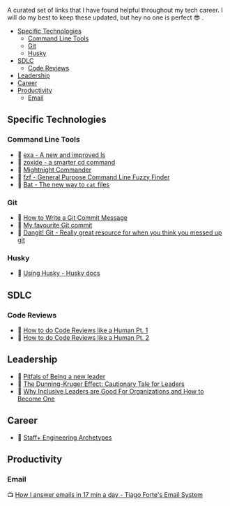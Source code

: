 A curated set of links that I have found helpful throughout my tech career. I will do my best to keep these updated, but hey no one is perfect 😎 .

- [Specific Technologies](#specific-technologies)
  - [Command Line Tools](#command-line-tools)
  - [Git](#git)
  - [Husky](#husky)
- [SDLC](#sdlc)
  - [Code Reviews](#code-reviews)
- [Leadership](#leadership)
- [Career](#career)
- [Productivity](#productivity)
  - [Email](#email)

## Specific Technologies
### Command Line Tools
* 🐙 [exa - A new and improved ls](https://github.com/ogham/exa)
* 🐙 [zoxide - a smarter cd command](https://github.com/ajeetdsouza/zoxide)
* 📄 [Mightnight Commander](https://midnight-commander.org/)
* 🐙 [fzf - General Purpose Command Line Fuzzy Finder](https://github.com/junegunn/fzf)
* 🐙 [Bat - The new way to `cat` files](https://github.com/sharkdp/bat)

### Git

* 📄 [How to Write a Git Commit Message](https://cbea.ms/git-commit/)
* 📄 [My favourite Git commit](https://dhwthompson.com/2019/my-favourite-git-commit)
* 📄 [Dangit! Git - Really great resource for when you think you messed up git](https://dangitgit.com/)

### Husky
* 📄 [Using Husky - Husky docs](https://typicode.github.io/husky/#/)

## SDLC
### Code Reviews
* 📄 [How to do Code Reviews like a Human Pt. 1](https://mtlynch.io/human-code-reviews-1/)
* 📄 [How to do Code Reviews like a Human Pt. 2](https://mtlynch.io/human-code-reviews-2/)

## Leadership
* 📄 [Pitfals of Being a new leader](https://suzansfieldnotes.substack.com/p/the-new-vp?s=r)
* 📄 [The Dunning-Kruger Effect: Cautionary Tale for Leaders](https://www.verywellmind.com/an-overview-of-the-dunning-kruger-effect-4160740)
* 📄 [Why Inclusive Leaders are Good For Organizations and How to Become One](https://hbr.org/2019/03/why-inclusive-leaders-are-good-for-organizations-and-how-to-become-one)

## Career
* 📄 [Staff+ Engineering Archetypes](https://staffeng.com/guides/staff-archetypes)

## Productivity
### Email
📺 [How I answer emails in 17 min a day - Tiago Forte's Email System](https://www.youtube.com/watch?v=uXdEVeoGRRc)
